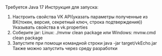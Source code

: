 Требуется Java 17
Инструкция для запуска:
1) Настроить свойства VK API(указать параметры полученные из ВК(токен, версия, секретный ключ, строка подтверждения)) Указывать свойства в vk.properties
2) Соберите jar: Linux: ./mvnw clean package или Windows: mvnw.cmd clean package
3) Запустите при помощи командной строки java -jar target/vkEcho.jar
Также можно запустить через среду разработки

